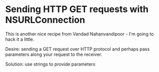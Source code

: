 # Sending HTTP GET requests with NSURLConnection

This is another nice recipe from Vandad Nahanvandipoor - I'm going to hack it a little. 

Desire: sending a GET request over HTTP protocol and perhaps pass parameters along your request to the receiver.

Solution: use strings to provide parameters